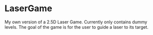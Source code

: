 # LaserGame
My own version of a 2.5D Laser Game.
Currently only contains dummy levels. The goal of the game is for the user to guide a laser to its target.
